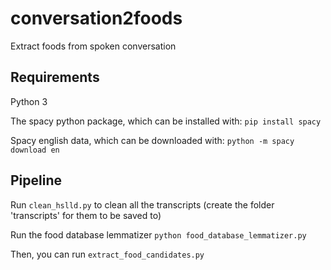 # conversation2foods
 Extract foods from spoken conversation

## Requirements
Python 3

The spacy python package, which can be installed with: `pip install spacy`

Spacy english data, which can be downloaded with: `python -m spacy download en`

## Pipeline

Run `clean_hslld.py` to clean all the transcripts (create the folder 'transcripts' for them to be saved to)

Run the food database lemmatizer
`python food_database_lemmatizer.py`

Then, you can run `extract_food_candidates.py`
